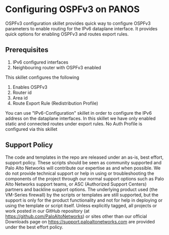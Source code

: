 # Configuring OSPFv3 on PANOS
OSPFv3 configuration skillet provides quick way to configure OSPFv3 parameters to enable routing for the IPv6 dataplane interface. It provides quick options for enabling OSPFv3 and routes export rules.

## Prerequisites
1) IPv6 configured interfaces
2) Neighbouring router with OSPFv3 enabled 

This skillet configures the following
1) Enables OSPFv3
2) Router id
3) Area id
4) Route Export Rule (Redistribution Profile)

You can use "IPv6-Configuration" skillet in order to configure the IPv6 address on the dataplane interfaces.  In this skillet we have only enabled static and connected routes under export rules. No Auth Profile is configured via this skillet
 

## Support Policy
The code and templates in the repo are released under an as-is, best effort,
support policy. These scripts should be seen as community supported and
Palo Alto Networks will contribute our expertise as and when possible.
We do not provide technical support or help in using or troubleshooting the
components of the project through our normal support options such as
Palo Alto Networks support teams, or ASC (Authorized Support Centers)
partners and backline support options. The underlying product used
(the VM-Series firewall) by the scripts or templates are still supported,
but the support is only for the product functionality and not for help in
deploying or using the template or script itself. Unless explicitly tagged,
all projects or work posted in our GitHub repository
(at https://github.com/PaloAltoNetworks) or sites other than our official
Downloads page on https://support.paloaltonetworks.com are provided under
the best effort policy.
